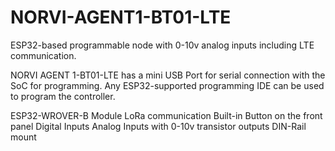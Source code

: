 # NORVI-AGENT1-BT01-LTE
ESP32-based programmable node with 0-10v analog inputs including LTE communication.

NORVI AGENT 1-BT01-LTE has a mini USB Port for serial connection with the SoC for programming. 
Any ESP32-supported programming IDE can be used to program the controller.

ESP32-WROVER-B Module
LoRa communication
Built-in Button on the front panel
Digital Inputs
Analog Inputs with 0-10v
transistor outputs
DIN-Rail mount
